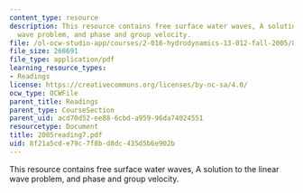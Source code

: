 ```yaml
---
content_type: resource
description: This resource contains free surface water waves, A solution to the linear
  wave problem, and phase and group velocity.
file: /ol-ocw-studio-app/courses/2-016-hydrodynamics-13-012-fall-2005/8f21a5cde79c7f8bd8dc435d5b6e902b_2005reading7.pdf
file_size: 268691
file_type: application/pdf
learning_resource_types:
- Readings
license: https://creativecommons.org/licenses/by-nc-sa/4.0/
ocw_type: OCWFile
parent_title: Readings
parent_type: CourseSection
parent_uid: acd70d52-ee88-6cbd-a959-96da74024551
resourcetype: Document
title: 2005reading7.pdf
uid: 8f21a5cd-e79c-7f8b-d8dc-435d5b6e902b
---
```

This resource contains free surface water waves, A solution to the linear wave problem, and phase and group velocity.